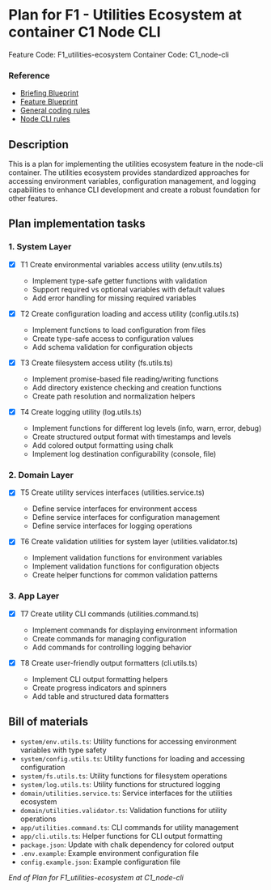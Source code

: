 # Plan for F1 - Utilities Ecosystem at container C1 Node CLI

Feature Code: F1_utilities-ecosystem
Container Code: C1_node-cli

<!--
  !IMPORTANT
  No code will be generated at this point. Just the steps for generating it.
-->

### Reference

- [Briefing Blueprint](/docs/briefing.blueprint.md)
- [Feature Blueprint](/docs/F1/utilities-ecosystem.blueprint.md)
- [General coding rules](/.ai/builder/rules/code.rules.md)
- [Node CLI rules](/.ai/builder/rules/node-cli.rules.md)

## Description

This is a plan for implementing the utilities ecosystem feature in the node-cli container. The utilities ecosystem provides standardized approaches for accessing environment variables, configuration management, and logging capabilities to enhance CLI development and create a robust foundation for other features.

## Plan implementation tasks

### 1. System Layer

- [x] T1 Create environmental variables access utility (env.utils.ts)
  - Implement type-safe getter functions with validation
  - Support required vs optional variables with default values
  - Add error handling for missing required variables

- [x] T2 Create configuration loading and access utility (config.utils.ts)
  - Implement functions to load configuration from files
  - Create type-safe access to configuration values
  - Add schema validation for configuration objects

- [x] T3 Create filesystem access utility (fs.utils.ts)
  - Implement promise-based file reading/writing functions
  - Add directory existence checking and creation functions
  - Create path resolution and normalization helpers

- [x] T4 Create logging utility (log.utils.ts)
  - Implement functions for different log levels (info, warn, error, debug)
  - Create structured output format with timestamps and levels
  - Add colored output formatting using chalk
  - Implement log destination configurability (console, file)

### 2. Domain Layer

- [x] T5 Create utility services interfaces (utilities.service.ts)
  - Define service interfaces for environment access
  - Define service interfaces for configuration management
  - Define service interfaces for logging operations

- [x] T6 Create validation utilities for system layer (utilities.validator.ts)
  - Implement validation functions for environment variables
  - Implement validation functions for configuration objects
  - Create helper functions for common validation patterns

### 3. App Layer

- [x] T7 Create utility CLI commands (utilities.command.ts)
  - Implement commands for displaying environment information
  - Create commands for managing configuration
  - Add commands for controlling logging behavior

- [x] T8 Create user-friendly output formatters (cli.utils.ts)
  - Implement CLI output formatting helpers
  - Create progress indicators and spinners
  - Add table and structured data formatters

## Bill of materials

- `system/env.utils.ts`: Utility functions for accessing environment variables with type safety
- `system/config.utils.ts`: Utility functions for loading and accessing configuration
- `system/fs.utils.ts`: Utility functions for filesystem operations
- `system/log.utils.ts`: Utility functions for structured logging
- `domain/utilities.service.ts`: Service interfaces for the utilities ecosystem
- `domain/utilities.validator.ts`: Validation functions for utility operations
- `app/utilities.command.ts`: CLI commands for utility management
- `app/cli.utils.ts`: Helper functions for CLI output formatting
- `package.json`: Update with chalk dependency for colored output
- `.env.example`: Example environment configuration file
- `config.example.json`: Example configuration file

_End of Plan for F1_utilities-ecosystem at C1_node-cli_